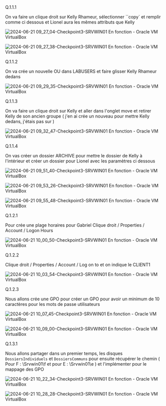 Q.1.1.1

On va faire un clique droit sur Kelly Rhameur, sélectionner ``copy` et remplir comme ci dessous et Lionel aura les mêmes attributs que Kelly

![2024-06-21 09_27_04-Checkpoint3-SRVWIN01  En fonction  - Oracle VM VirtualBox](https://github.com/xYanis/Checkpoint-3/assets/161461625/15a7ba40-e92f-49f1-b08a-5835ae43a2bf)


![2024-06-21 09_27_38-Checkpoint3-SRVWIN01  En fonction  - Oracle VM VirtualBox](https://github.com/xYanis/Checkpoint-3/assets/161461625/d6c3d95d-85fc-476b-a73e-270dafc1fadb)

Q.1.1.2

On va crée un nouvelle OU dans LABUSERS et faire glisser Kelly Rhameur dedans

![2024-06-21 09_29_35-Checkpoint3-SRVWIN01  En fonction  - Oracle VM VirtualBox](https://github.com/xYanis/Checkpoint-3/assets/161461625/7b32a495-c52c-4ee0-99d9-6b5919987c4f)


Q.1.1.3

On va faire un clique droit sur Kelly et aller dans l'onglet move et retirer Kelly de son ancien groupe ( j'en ai crée un nouveau pour mettre Kelly dedans, j'étais pas sur )

![2024-06-21 09_32_47-Checkpoint3-SRVWIN01  En fonction  - Oracle VM VirtualBox](https://github.com/xYanis/Checkpoint-3/assets/161461625/61e3b5e5-78b0-42ba-866c-2a1c059b6e53)


Q.1.1.4

On vas créer un dossier ARCHIVE pour mettre le dossier de Kelly à l'intérieur et créer un dossier pour Lionel avec les paramètres ci dessous

![2024-06-21 09_51_40-Checkpoint3-SRVWIN01  En fonction  - Oracle VM VirtualBox](https://github.com/xYanis/Checkpoint-3/assets/161461625/5a1f6fc6-2d8a-45c3-b56d-ae020cc2d6cc)

![2024-06-21 09_53_26-Checkpoint3-SRVWIN01  En fonction  - Oracle VM VirtualBox](https://github.com/xYanis/Checkpoint-3/assets/161461625/b954f680-f598-4de8-9125-5b79f840dab1)

![2024-06-21 09_55_48-Checkpoint3-SRVWIN01  En fonction  - Oracle VM VirtualBox](https://github.com/xYanis/Checkpoint-3/assets/161461625/d63f6dc4-275b-4c6f-bfe4-8265fb17d90b)

Q.1.2.1

Pour crée une plage horaires pour Gabriel
Clique droit / Properties / Account / Logon Hours



![2024-06-21 10_00_50-Checkpoint3-SRVWIN01  En fonction  - Oracle VM VirtualBox](https://github.com/xYanis/Checkpoint-3/assets/161461625/28bbf438-6de6-442e-8ef6-c9463bf516ac)



Q.1.2.2

Clique droit / Properties / Account / Log on to et on indique le CLIENT1


![2024-06-21 10_03_54-Checkpoint3-SRVWIN01  En fonction  - Oracle VM VirtualBox](https://github.com/xYanis/Checkpoint-3/assets/161461625/80ea8fcc-72fc-4093-953c-fe83a8dfb8b8)


Q.1.2.3

Nous allons crée une GPO pour créer un GPO pour avoir un minimum de 10 caractères pour les mots de passe utilisateurs

![2024-06-21 10_07_45-Checkpoint3-SRVWIN01  En fonction  - Oracle VM VirtualBox](https://github.com/xYanis/Checkpoint-3/assets/161461625/375a268c-baab-4cc6-bdb9-e7aa17d4ce2c)


![2024-06-21 10_09_00-Checkpoint3-SRVWIN01  En fonction  - Oracle VM VirtualBox](https://github.com/xYanis/Checkpoint-3/assets/161461625/3ae76da0-7cb2-4324-8caa-e48b20cf0304)





Q.1.3.1

Nous allons partager dans un premier temps, les disques `DossiersIndividuels` et `DossiersCommuns` pour ensuite récupérer le chemin ( Pour F : \\Srvwin01\f et pour E : \\Srvwin01\e )
et l'implémenter pour le mappage des GPO

![2024-06-21 10_22_34-Checkpoint3-SRVWIN01  En fonction  - Oracle VM VirtualBox](https://github.com/xYanis/Checkpoint-3/assets/161461625/ed394900-ed17-4348-9690-ee8ebacc3f77)


![2024-06-21 10_28_28-Checkpoint3-SRVWIN01  En fonction  - Oracle VM VirtualBox](https://github.com/xYanis/Checkpoint-3/assets/161461625/03eda469-abeb-41ce-8b42-510bc8d5342d)



